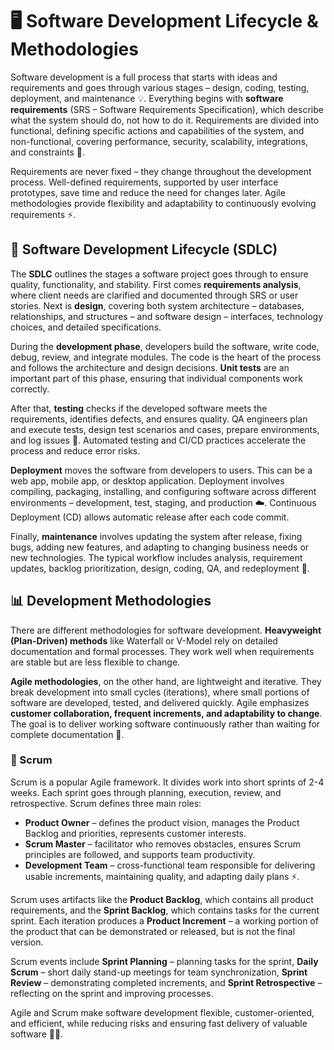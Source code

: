 # 🖥️ Software Development Lifecycle & Methodologies

Software development is a full process that starts with ideas and requirements and goes through various stages – design, coding, testing, deployment, and maintenance 💡. Everything begins with **software requirements** (SRS – Software Requirements Specification), which describe what the system should do, not how to do it. Requirements are divided into functional, defining specific actions and capabilities of the system, and non-functional, covering performance, security, scalability, integrations, and constraints 🌟.  

Requirements are never fixed – they change throughout the development process. Well-defined requirements, supported by user interface prototypes, save time and reduce the need for changes later. Agile methodologies provide flexibility and adaptability to continuously evolving requirements ⚡.

## 🔄 Software Development Lifecycle (SDLC)

The **SDLC** outlines the stages a software project goes through to ensure quality, functionality, and stability. First comes **requirements analysis**, where client needs are clarified and documented through SRS or user stories. Next is **design**, covering both system architecture – databases, relationships, and structures – and software design – interfaces, technology choices, and detailed specifications.  

During the **development phase**, developers build the software, write code, debug, review, and integrate modules. The code is the heart of the process and follows the architecture and design decisions. **Unit tests** are an important part of this phase, ensuring that individual components work correctly.

After that, **testing** checks if the developed software meets the requirements, identifies defects, and ensures quality. QA engineers plan and execute tests, design test scenarios and cases, prepare environments, and log issues 🐞. Automated testing and CI/CD practices accelerate the process and reduce error risks.

**Deployment** moves the software from developers to users. This can be a web app, mobile app, or desktop application. Deployment involves compiling, packaging, installing, and configuring software across different environments – development, test, staging, and production ☁️. Continuous Deployment (CD) allows automatic release after each code commit.

Finally, **maintenance** involves updating the system after release, fixing bugs, adding new features, and adapting to changing business needs or new technologies. The typical workflow includes analysis, requirement updates, backlog prioritization, design, coding, QA, and redeployment 🔄.

## 📊 Development Methodologies

There are different methodologies for software development. **Heavyweight (Plan-Driven) methods** like Waterfall or V-Model rely on detailed documentation and formal processes. They work well when requirements are stable but are less flexible to change.  

**Agile methodologies**, on the other hand, are lightweight and iterative. They break development into small cycles (iterations), where small portions of software are developed, tested, and delivered quickly. Agile emphasizes **customer collaboration, frequent increments, and adaptability to change**. The goal is to deliver working software continuously rather than waiting for complete documentation 🌟.

### 🏃 Scrum

Scrum is a popular Agile framework. It divides work into short sprints of 2-4 weeks. Each sprint goes through planning, execution, review, and retrospective. Scrum defines three main roles:  

- **Product Owner** – defines the product vision, manages the Product Backlog and priorities, represents customer interests.  
- **Scrum Master** – facilitator who removes obstacles, ensures Scrum principles are followed, and supports team productivity.  
- **Development Team** – cross-functional team responsible for delivering usable increments, maintaining quality, and adapting daily plans ⚡.

Scrum uses artifacts like the **Product Backlog**, which contains all product requirements, and the **Sprint Backlog**, which contains tasks for the current sprint. Each iteration produces a **Product Increment** – a working portion of the product that can be demonstrated or released, but is not the final version.  

Scrum events include **Sprint Planning** – planning tasks for the sprint, **Daily Scrum** – short daily stand-up meetings for team synchronization, **Sprint Review** – demonstrating completed increments, and **Sprint Retrospective** – reflecting on the sprint and improving processes.  

Agile and Scrum make software development flexible, customer-oriented, and efficient, while reducing risks and ensuring fast delivery of valuable software 💼🚀.
